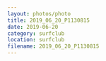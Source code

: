 ```yaml
---
layout: photos/photo
title: 2019_06_20_P1130815
date: 2019-06-20
category: surfclub
location: surfclub
filename: 2019_06_20_P1130815
---
```

